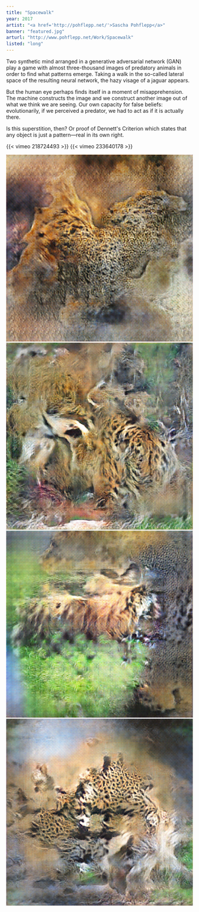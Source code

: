 ```yaml
---
title: "Spacewalk"
year: 2017
artist: "<a href='http://pohflepp.net/'>Sascha Pohflepp</a>"
banner: "featured.jpg"
arturl: "http://www.pohflepp.net/Work/Spacewalk"
listed: "long"
---
```


Two synthetic mind arranged in a generative adversarial network (GAN) play a game with almost three-thousand images of predatory animals in order to find what patterns emerge. Taking a walk in the so-called lateral space of the resulting neural network, the hazy visage of a jaguar appears. 

But the human eye perhaps finds itself in a moment of misapprehension. The machine constructs the image and we construct another image out of what we think we are seeing. Our own capacity for false beliefs: evolutionarily, if we perceived a predator, we had to act as if it is actually there. 

Is this superstition, then? Or proof of Dennett's Criterion which states that any object is just a pattern—real in its own right.

{{< vimeo 218724493 >}}
{{< vimeo 233640178 >}}

![Spacewalk 1](Spacewalk-Sascha-Pohflepp-2017-4.jpg)
![Spacewalk 2](Spacewalk-Sascha-Pohflepp-2017-6.jpg)
![Spacewalk 3](Spacewalk-Sascha-Pohflepp-2017-7.jpg)
![Spacewalk 4](Spacewalk-Sascha-Pohflepp-2017-8.jpg)

